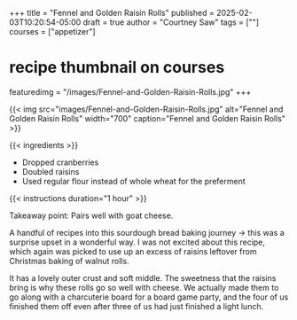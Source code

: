 +++
title = "Fennel and Golden Raisin Rolls"
published = 2025-02-03T10:20:54-05:00
draft = true
author = "Courtney Saw"
tags = [""]
courses = ["appetizer"]
# recipe thumbnail on courses
featuredimg = "/images/Fennel-and-Golden-Raisin-Rolls.jpg"
+++

{{< img src="images/Fennel-and-Golden-Raisin-Rolls.jpg" alt="Fennel and Golden Raisin Rolls" width="700" caption="Fennel and Golden Raisin Rolls" >}}


{{< ingredients >}}

* Dropped cranberries
* Doubled raisins
* Used regular flour instead of whole wheat for the preferment


{{< instructions duration="1 hour" >}}

Takeaway point: Pairs well with goat cheese.

A handful of recipes into this sourdough bread baking journey -> this was a surprise upset in a wonderful way. I was not excited about this recipe, which again was picked to use up an excess of raisins leftover from Christmas baking of walnut rolls. 

It has a lovely outer crust and soft middle. The sweetness that the raisins bring is why these rolls go so well with cheese. We actually made them to go along with a charcuterie board for a board game party, and the four of us finished them off even after three of us had just finished a light lunch.
